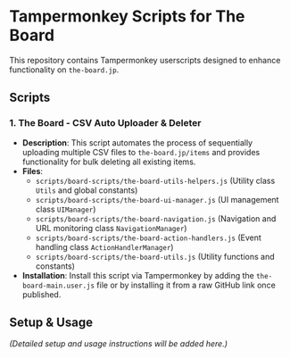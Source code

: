 # Tampermonkey Scripts for The Board

This repository contains Tampermonkey userscripts designed to enhance functionality on `the-board.jp`.

## Scripts

### 1. The Board - CSV Auto Uploader & Deleter

*   **Description**: This script automates the process of sequentially uploading multiple CSV files to `the-board.jp/items` and provides functionality for bulk deleting all existing items.
*   **Files**:
    *   `scripts/board-scripts/the-board-utils-helpers.js` (Utility class `Utils` and global constants)
    *   `scripts/board-scripts/the-board-ui-manager.js` (UI management class `UIManager`)
    *   `scripts/board-scripts/the-board-navigation.js` (Navigation and URL monitoring class `NavigationManager`)
    *   `scripts/board-scripts/the-board-action-handlers.js` (Event handling class `ActionHandlerManager`)
    *   `scripts/board-scripts/the-board-utils.js` (Utility functions and constants)
*   **Installation**: Install this script via Tampermonkey by adding the `the-board-main.user.js` file or by installing it from a raw GitHub link once published.

## Setup & Usage

*(Detailed setup and usage instructions will be added here.)*
